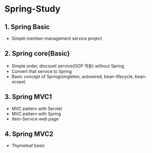 # Spring-Study
## 1. Spring Basic
- Simple member-management service project
## 2. Spring core(Basic)
- Simple order, discount service(OOP 적용) without Spring
- Convert that service to Spring
- Basic concept of Spring(singleton, autowired, bean-lifecycle, bean-scope)
## 3. Spring MVC1
- MVC pattern with Servlet
- MVC pattern with Spring
- Item-Service web page
## 4. Spring MVC2
- Thymeleaf basic
